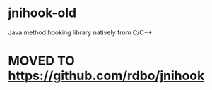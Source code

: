 # jnihook-old
Java method hooking library natively from C/C++

# MOVED TO https://github.com/rdbo/jnihook

